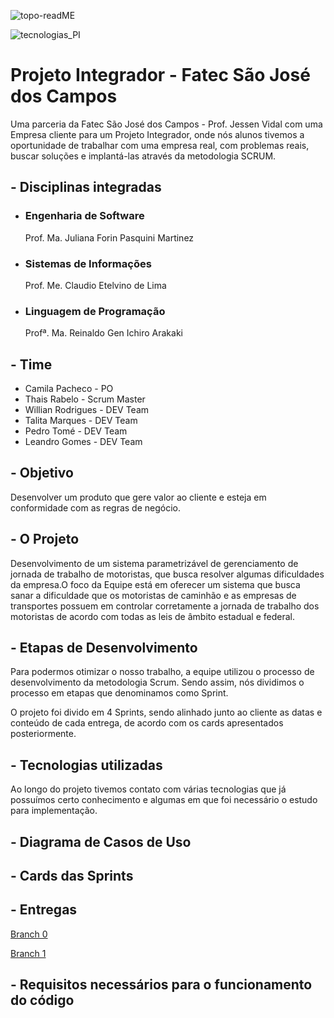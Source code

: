 ![topo-readME](https://user-images.githubusercontent.com/56441214/87261187-ae2e7580-c48b-11ea-91de-e2bad8f5b938.png)

![tecnologias_PI](https://user-images.githubusercontent.com/56441214/87261156-8c34f300-c48b-11ea-89cf-a96eef22661c.png)

# Projeto Integrador - Fatec São José dos Campos

Uma parceria da Fatec São José dos Campos - Prof. Jessen Vidal com uma Empresa cliente para um Projeto Integrador, onde nós alunos tivemos a oportunidade de trabalhar com uma empresa real, com problemas reais, buscar soluções e implantá-las através da metodologia SCRUM.

## - Disciplinas integradas

- ### Engenharia de Software
  Prof. Ma. Juliana Forin Pasquini Martinez
- ### Sistemas de Informações
  Prof. Me. Claudio Etelvino de Lima
- ### Linguagem de Programação
  Profª. Ma. Reinaldo Gen Ichiro Arakaki

## - Time

- Camila Pacheco - PO
- Thais Rabelo - Scrum Master
- Willian Rodrigues - DEV Team
- Talita Marques - DEV Team
- Pedro Tomé - DEV Team
- Leandro Gomes - DEV Team

## - Objetivo

Desenvolver um produto que gere valor ao cliente e esteja em conformidade com as regras de negócio.

## - O Projeto

Desenvolvimento de um sistema parametrizável de gerenciamento de jornada de trabalho de motoristas, que
busca resolver algumas dificuldades da empresa.O foco da Equipe está em oferecer um sistema que busca sanar a
dificuldade que os motoristas de caminhão e as empresas de transportes possuem em controlar corretamente a jornada de trabalho dos motoristas de acordo com todas as leis de âmbito estadual e federal.

## - Etapas de Desenvolvimento

Para podermos otimizar o nosso trabalho, a equipe utilizou o processo de desenvolvimento da metodologia Scrum. Sendo assim, nós dividimos o processo em etapas que denominamos como Sprint.

O projeto foi divido em 4 Sprints, sendo alinhado junto ao cliente as datas e conteúdo de cada entrega, de acordo com os cards apresentados posteriormente.

## - Tecnologias utilizadas

Ao longo do projeto tivemos contato com várias tecnologias que já possuímos certo conhecimento e algumas em que foi necessário o estudo para implementação.

## - Diagrama de Casos de Uso

## - Cards das Sprints

## - Entregas

<a href='https://github.com/thaisrabelo/iTruck/tree/sprint00'> Branch 0 </a>

<a href='https://github.com/thaisrabelo/iTruck/tree/sprint01'> Branch 1 </a>

## - Requisitos necessários para o funcionamento do código
